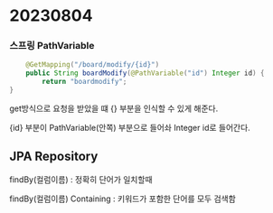 # 20230804

### 스프링 PathVariable 

```java
    @GetMapping("/board/modify/{id}")
    public String boardModify(@PathVariable("id") Integer id) {
        return "boardmodify";
}
```

get방식으로 요청을 받았을 떄 {} 부분을 인식할 수 있게 해준다.

{id} 부분이 PathVariable(안쪽) 부분으로 들어솨 Integer id로 들어간다.


## JPA Repository

findBy(컬럼이름) : 정확히 단어가 일치할때

findBy(컬럼이름) Containing : 키워드가 포함한 단어를 모두 검색함